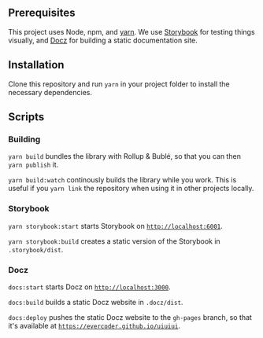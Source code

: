 ## Prerequisites

This project uses Node, npm, and [yarn](https://yarnpkg.org). We use [Storybook](https://storybook.js.org) for testing things visually, and [Docz](https://docz.site) for building a static documentation site.

## Installation

Clone this repository and run `yarn` in your project folder to install the necessary dependencies.

## Scripts

### Building

`yarn build` bundles the library with Rollup & Bublé, so that you can then `yarn publish` it.

`yarn build:watch` continously builds the library while you work. This is useful if you `yarn link` the repository when using it in other projects locally.

### Storybook

`yarn storybook:start` starts Storybook on [`http://localhost:6001`](http://localhost:6001).

`yarn storybook:build` creates a static version of the Storybook in `.storybook/dist`.

### Docz

`docs:start` starts Docz on [`http://localhost:3000`](http://localhost:3000).

`docs:build` builds a static Docz website in `.docz/dist`.
	
`docs:deploy` pushes the static Docz website to the `gh-pages` branch, so that it's available at [`https://evercoder.github.io/uiuiui`](`https://evercoder.github.io/uiuiui`).
